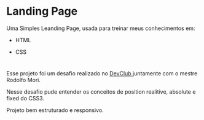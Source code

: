 # Landing Page 

Uma Simples Leanding Page, usada para treinar meus conhecimentos em:

- HTML

- CSS

#

Esse projeto foi um desafio realizado no <a href=""> DevClub <a/> juntamente com o mestre Rodolfo Mori.

Nesse desafio pude entender os conceitos de position realitive, absolute e fixed do CSS3.

Projeto bem estruturado e responsivo.

